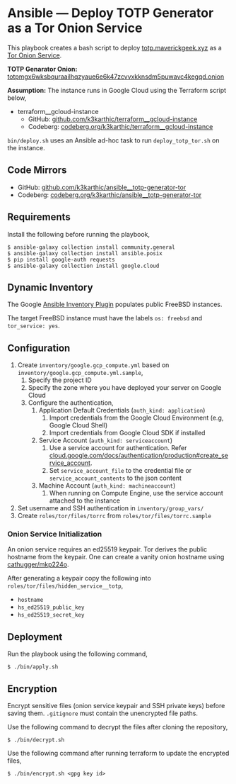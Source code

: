 # Ansible — Deploy TOTP Generator as a Tor Onion Service

This playbook creates a bash script to deploy [totp.maverickgeek.xyz](https://totp.maverickgeek.xyz) as a [Tor Onion Service](https://community.torproject.org/onion-services/).

**TOTP Genarator Onion:** [totpmgx6wksbquraailhqzyaue6e6k47zcvvxkknsdm5puwavc4kegqd.onion](http://totpmgx6wksbquraailhqzyaue6e6k47zcvvxkknsdm5puwavc4kegqd.onion)

**Assumption:** The instance runs in Google Cloud using the Terraform script below,
* terraform__gcloud-instance
    * GitHub: [github.com/k3karthic/terraform__gcloud-instance](https://github.com/k3karthic/terraform__gcloud-instance)
    * Codeberg: [codeberg.org/k3karthic/terraform__gcloud-instance](https://codeberg.org/k3karthic/terraform__gcloud-instance)

`bin/deploy.sh` uses an Ansible ad-hoc task to run `deploy_totp_tor.sh` on the instance.

## Code Mirrors

* GitHub: [github.com/k3karthic/ansible__totp-generator-tor](https://github.com/k3karthic/ansible__totp-generator-tor)
* Codeberg: [codeberg.org/k3karthic/ansible__totp-generator-tor](https://codeberg.org/k3karthic/ansible__totp-generator-tor) 

## Requirements

Install the following before running the playbook,
```
$ ansible-galaxy collection install community.general
$ ansible-galaxy collection install ansible.posix
$ pip install google-auth requests
$ ansible-galaxy collection install google.cloud
```

## Dynamic Inventory

The Google [Ansible Inventory Plugin](https://docs.ansible.com/ansible/latest/collections/google/cloud/gcp_compute_inventory.html) populates public FreeBSD instances.

The target FreeBSD instance must have the labels `os: freebsd` and `tor_service: yes`.

## Configuration

1. Create `inventory/google.gcp_compute.yml` based on `inventory/google.gcp_compute.yml.sample`,
    1. Specify the project ID
    1. Specify the zone where you have deployed your server on Google Cloud
    1. Configure the authentication,
        1. Application Default Credentials (`auth_kind: application`)
            1. Import credentials from the Google Cloud Environment (e.g, Google Cloud Shell)
            2. Import credentials from Google Cloud SDK if installed 
        2. Service Account (`auth_kind: serviceaccount`)
            1. Use a service account for authentication. Refer [cloud.google.com/docs/authentication/production#create_service_account](https://cloud.google.com/docs/authentication/production#create_service_account).
            2. Set `service_account_file` to the credential file or `service_account_contents` to the json content
        3. Machine Account (`auth_kind: machineaccount`)
            1. When running on Compute Engine, use the service account attached to the instance
1. Set username and SSH authentication in `inventory/group_vars/`
1. Create `roles/tor/files/torrc` from `roles/tor/files/torrc.sample`

### Onion Service Initialization

An onion service requires an ed25519 keypair. Tor derives the public hostname from the keypair. One can create a vanity onion hostname using [cathugger/mkp224o](https://github.com/cathugger/mkp224o).

After generating a keypair copy the following into `roles/tor/files/hidden_service__totp`,
* `hostname`
* `hs_ed25519_public_key`
* `hs_ed25519_secret_key`

## Deployment

Run the playbook using the following command,
```
$ ./bin/apply.sh
```

## Encryption

Encrypt sensitive files (onion service keypair and SSH private keys) before saving them. `.gitignore` must contain the unencrypted file paths.

Use the following command to decrypt the files after cloning the repository,

```
$ ./bin/decrypt.sh
```

Use the following command after running terraform to update the encrypted files,

```
$ ./bin/encrypt.sh <gpg key id>
```
